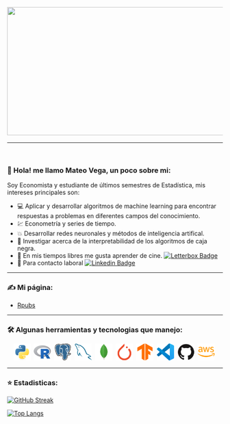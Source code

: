 <div align="center">
  <img src="https://victorzhou.com/media/nn-series/network.svg" width="600" height="300"/>
</div>

---
<div align="center">
  <img src="https://komarev.com/ghpvc/?username=mvegag&style=flat-square&color=blue" alt=""/>
  </a>
</div>  

### :raising_hand: Hola! me llamo Mateo Vega, un poco sobre mi:

Soy Economista y estudiante de últimos semestres de Estadística, mis intereses principales son:

- :computer: Aplicar y desarrollar algoritmos de machine learning para encontrar respuestas a problemas en diferentes campos del conocimiento.
- :chart: Econometría y series de tiempo.
- :collision: Desarrollar redes neuronales y métodos de inteligencia artifical.
- :white_square_button: Investigar acerca de la interpretabilidad de los algoritmos de caja negra.
- :movie_camera: En mis tiempos libres me gusta aprender de cine. [![Letterbox Badge](https://img.shields.io/badge/letterboxd-black?style=flat&logo=letterboxd&logoColor=white)](https://letterboxd.com/matiu/)
- :email: Para contacto laboral [![Linkedin Badge](https://img.shields.io/badge/LinkedIn-blue?style=flat&logo=Linkedin&logoColor=white)](https://www.linkedin.com/in/mateo-hasane-vega-garcia-93481b170/)

--- 

### :writing_hand: Mi página:

- [Rpubs](https://rpubs.com/Matiu9714)

---

### :hammer_and_wrench: Algunas herramientas y tecnologias que manejo:


<div align="center">
  <img src="https://github.com/devicons/devicon/blob/master/icons/python/python-original.svg" title="Python" alt="Python" width="40" height="40"/>&nbsp;
  <img src="https://github.com/devicons/devicon/blob/master/icons/r/r-original.svg" title="R" alt="R" width="40" height="40"/>&nbsp;
  <img src="https://github.com/devicons/devicon/blob/master/icons/postgresql/postgresql-original.svg" title="PostgreSQL" alt="PostgreSQL" width="40" height="40"/>&nbsp;
  <img src="https://github.com/devicons/devicon/blob/master/icons/mysql/mysql-original.svg" title="MySQL" alt="MySQL" width="40" height="40"/>&nbsp;
  <img src="https://github.com/devicons/devicon/blob/master/icons/mongodb/mongodb-original.svg" title="MongoDB" alt="MongoDB" width="40" height="40"/>&nbsp;
  <img src="https://github.com/devicons/devicon/blob/master/icons/pytorch/pytorch-original.svg" title="Pytorch" alt="Pytorch" width="40" height="40"/>&nbsp;
  <img src="https://github.com/devicons/devicon/blob/master/icons/tensorflow/tensorflow-original.svg"  title="Tensorflow" alt="Tensorflow" width="40" height="40"/>&nbsp;
  <img src="https://github.com/devicons/devicon/blob/master/icons/vscode/vscode-original.svg" title="VSCode" alt="VSCode" width="40" height="40"/>&nbsp;
  <img src="https://github.com/devicons/devicon/blob/master/icons/github/github-original.svg" title="Github" alt="Github" width="40" height="40"/>&nbsp;
  <img src="https://github.com/devicons/devicon/blob/master/icons/amazonwebservices/amazonwebservices-plain-wordmark.svg" title="AWS" alt="AWS" width="40" height="40"/>&nbsp;
</div>

---

### :star: Estadisticas:

[![GitHub Streak](http://github-readme-streak-stats.herokuapp.com?user=mvegag&theme=black-ice&mode=weekly)](https://git.io/streak-stats)

[![Top Langs](https://github-readme-stats.vercel.app/api/top-langs/?username=mvegag&layout=compact&theme=vision-friendly-dark)](https://github.com/anuraghazra/github-readme-stats)


 
